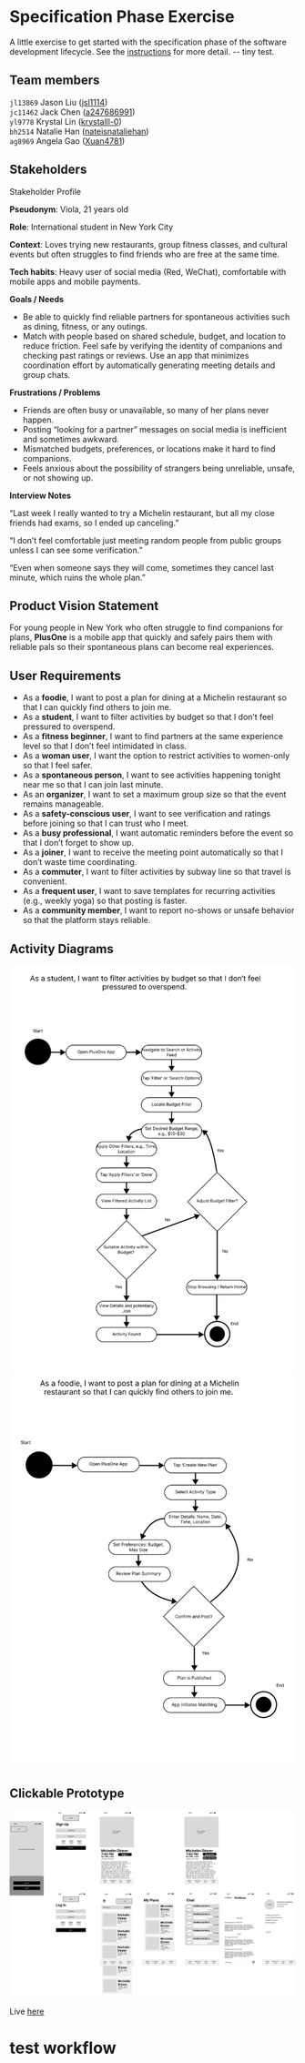 # Specification Phase Exercise

A little exercise to get started with the specification phase of the software development lifecycle. See the [instructions](instructions.md) for more detail.
-- tiny test.
## Team members

`jl13869` Jason Liu ([jsl1114](https://github.com/jsl1114))  
`jc11462` Jack Chen ([a247686991](https://github.com/a247686991))  
`yl9778` Krystal Lin ([krystalll-0](https://github.com/krystalll-0))  
`bh2514` Natalie Han ([nateisnataliehan](https://github.com/nateisnataliehan))  
`ag8969` Angela Gao ([Xuan4781](https://github.com/Xuan4781))  

## Stakeholders

Stakeholder Profile

**Pseudonym**: Viola, 21 years old

**Role**: International student in New York City

**Context**: Loves trying new restaurants, group fitness classes, and cultural events but often struggles to find friends who are free at the same time.

**Tech habits**: Heavy user of social media (Red, WeChat), comfortable with mobile apps and mobile payments.

**Goals / Needs**
- Be able to quickly find reliable partners for spontaneous activities such as dining, fitness, or any outings.
- Match with people based on shared schedule, budget, and location to reduce friction.
Feel safe by verifying the identity of companions and checking past ratings or reviews.
Use an app that minimizes coordination effort by automatically generating meeting details and group chats.

**Frustrations / Problems**

- Friends are often busy or unavailable, so many of her plans never happen.
- Posting “looking for a partner” messages on social media is inefficient and sometimes awkward.
- Mismatched budgets, preferences, or locations make it hard to find companions.
- Feels anxious about the possibility of strangers being unreliable, unsafe, or not showing up.

**Interview Notes**

“Last week I really wanted to try a Michelin restaurant, but all my close friends had exams, so I ended up canceling.”

“I don’t feel comfortable just meeting random people from public groups unless I can see some verification.”

“Even when someone says they will come, sometimes they cancel last minute, which ruins the whole plan.”


## Product Vision Statement

For young people in New York who often struggle to find companions for plans, **PlusOne** is a mobile app that quickly and safely pairs them with reliable pals so their spontaneous plans can become real experiences.

## User Requirements

- As a **foodie**, I want to post a plan for dining at a Michelin restaurant so that I can quickly find others to join me.
- As a **student**, I want to filter activities by budget so that I don’t feel pressured to overspend.
- As a **fitness beginner**, I want to find partners at the same experience level so that I don’t feel intimidated in class.
- As a **woman user**, I want the option to restrict activities to women-only so that I feel safer.
- As a **spontaneous person**, I want to see activities happening tonight near me so that I can join last minute.
- As an **organizer**, I want to set a maximum group size so that the event remains manageable.
- As a **safety-conscious user**, I want to see verification and ratings before joining so that I can trust who I meet.
- As a **busy professional**, I want automatic reminders before the event so that I don’t forget to show up.
- As a **joiner**, I want to receive the meeting point automatically so that I don’t waste time coordinating.
- As a **commuter**, I want to filter activities by subway line so that travel is convenient.
- As a **frequent user**, I want to save templates for recurring activities (e.g., weekly yoga) so that posting is faster.
- As a **community member**, I want to report no-shows or unsafe behavior so that the platform stays reliable.

## Activity Diagrams
![uml1](uml1.png)
![uml2](uml2.png)

## Clickable Prototype

[![all](all.png)](https://www.figma.com/proto/uPbYvMBB8eeFcusUa9W46M/SWE-Group?node-id=1-46&t=sJfeGKN0lei3PDFN-1&scaling=scale-down&content-scaling=fixed&page-id=0%3A1&starting-point-node-id=1%3A46)

Live [here](https://www.figma.com/proto/uPbYvMBB8eeFcusUa9W46M/SWE-Group?node-id=1-46&t=sJfeGKN0lei3PDFN-1&scaling=scale-down&content-scaling=fixed&page-id=0%3A1&starting-point-node-id=1%3A46)
# test workflow
